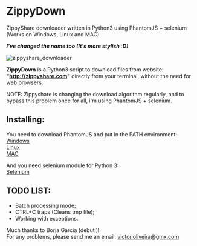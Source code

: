 # ZippyDown
ZippyShare downloader written in Python3 using PhantomJS + selenium (Works on Windows, Linux and MAC)  
  
***I've changed the name too (It's more stylish :D)***

![zippyshare_downloader](https://raw.githubusercontent.com/victor-oliveira1/ZippyDown/master/ZippyDown.png)

**ZippyDown** is a Python3 script to download files from website: **"http://zippyshare.com"** directly from your terminal, without the need for web browsers.

NOTE: Zippyshare is changing the download algorithm regularly, and to bypass this problem once for all, i'm using PhantomJS + selenium.  
  
## Installing:  
You need to download PhantomJS and put in the PATH environment:  
[Windows](https://www.joecolantonio.com/2014/10/14/how-to-install-phantomjs/)  
[Linux](https://gist.github.com/julionc/7476620)  
[MAC](http://macappstore.org/phantomjs/)  
  
And you need selenium module for Python 3:  
[Selenium](https://pypi.org/project/selenium/)  

## TODO LIST:  
* Batch processing mode;
* CTRL+C traps (Cleans tmp file);
* Working with exceptions.  
  
Much thanks to Borja Garcia (debuti)!  
For any problems, please send me an email: victor.oliveira@gmx.com
